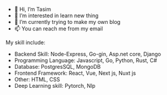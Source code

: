 - 👋 Hi, I’m Tasim
- 👀 I’m interested in learn new thing
- 🌱 I’m currently trying to make my own blog
- 📫 You can reach me from my email

My skill include:
- Backend Skill: Node-Express, Go-gin, Asp.net core, Django
- Programming Language: Javascript, Go, Python, Rust, C#
- Database: PostgresSQL, MongoDB
- Frontend Framework: React, Vue, Next js, Nuxt js
- Other: HTML, CSS
- Deep Learning skill: Pytorch, Nlp
<!---
Gokai9/Gokai9 is a ✨ special ✨ repository because its `README.md` (this file) appears on your GitHub profile.
You can click the Preview link to take a look at your changes.
--->
